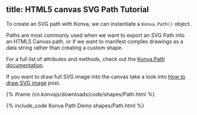 title: HTML5 canvas SVG Path Tutorial
---

To create an SVG path with Konva, we can instantiate a `Konva.Path()` object.

Paths are most commonly used when we want to export an SVG Path into an HTML5 Canvas path, or if we want to manifest complex drawings as a data string rather than creating a custom shape.

For a full list of attributes and methods, check out the [Konva.Path documentation](/cn.konvajs/api/Konva.Path.html).

If you want to draw full SVG image into the canvas take a look into [How to draw SVG image](/cn.konvajs/docs/sandbox/Animals_on_the_Beach_Game.html) post.

{% iframe /cn.konvajs/downloads/code/shapes/Path.html %}

{% include_code Konva Path Demo shapes/Path.html %}